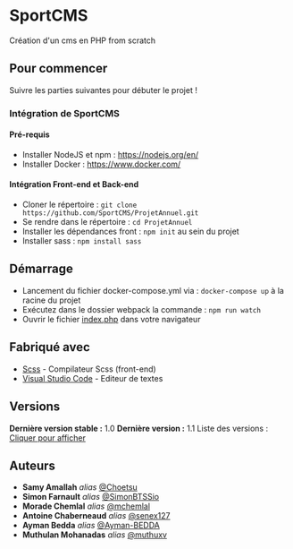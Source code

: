 # SportCMS

Création d'un cms en PHP from scratch

## Pour commencer

Suivre les parties suivantes pour débuter le projet !

### Intégration de SportCMS

#### Pré-requis

- Installer NodeJS et npm : https://nodejs.org/en/
- Installer Docker : https://www.docker.com/

#### Intégration Front-end et Back-end

- Cloner le répertoire : ``git clone https://github.com/SportCMS/ProjetAnnuel.git``
- Se rendre dans le répertoire : ``cd ProjetAnnuel``
- Installer les dépendances front : ``npm init`` au sein du projet
- Installer sass : ``npm install sass``  

## Démarrage

- Lancement du fichier docker-compose.yml via : ``docker-compose up`` à la racine du projet
- Exécutez dans le dossier webpack la commande : ``npm run watch``
- Ouvrir le fichier [index.php](index.php) dans votre navigateur

## Fabriqué avec

* [Scss](https://sass-lang.com/) - Compilateur Scss (front-end)
* [Visual Studio Code](https://code.visualstudio.com/) - Editeur de textes

## Versions
**Dernière version stable :** 1.0
**Dernière version :** 1.1
Liste des versions : [Cliquer pour afficher](https://github.com/SportCMS/ProjetAnnuel/tags)

## Auteurs

* **Samy Amallah** _alias_ [@Choetsu](https://github.com/Choetsu)
* **Simon Farnault** _alias_ [@SimonBTSSio](https://github.com/SimonBTSSio)
* **Morade Chemlal** _alias_ [@mchemlal](https://github.com/mchemlal)
* **Antoine Chaberneaud** _alias_ [@senex127](https://github.com/senex127)
* **Ayman Bedda** _alias_ [@Ayman-BEDDA](https://github.com/Ayman-BEDDA)
* **Muthulan Mohanadas** _alias_ [@muthuxv](https://github.com/muthuxv)

